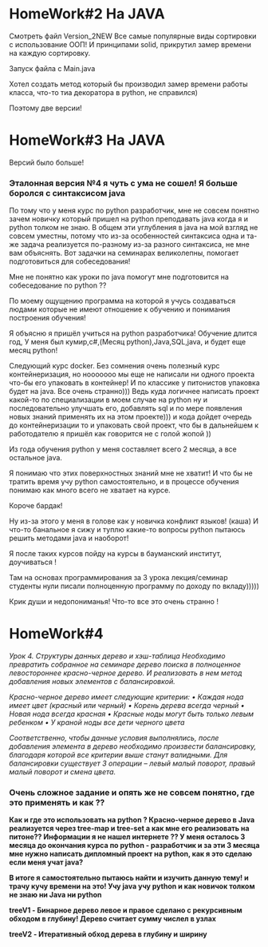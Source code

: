 # HomeWork#2 На JAVA
Смотреть файл Version_2NEW
Все самые популярные виды сортировки с использование ООП!
И принципами solid, прикрутил замер времени на каждую сортировку.

Запуск файла с Main.java

Хотел создать метод который бы производил замер времени работы класса, что-то тиа декоратора в python, не справился)

Поэтому две версии!
# HomeWork#3 На JAVA
Версий было больше!
### Эталонная версия №4 я чуть с ума не сошел! Я больше боролся с синтаксисом java
По тому что у меня курс по python разработчик, мне не совсем понятно зачем новичку который пришел на python
преподавать java когда я и python толком не знаю.
В общем эти углубления в java на мой взгляд не совсем уместны, потому что из-за особенностей синтаксиса одна и та-же
задача реализуется по-разному из-за разного синтаксиса, не мне вам объяснять.
Вот задачки на семинарах великолепны, помогает подготовиться для собеседования!

Мне не понятно как уроки по java помогут мне подготовится на собеседование по python ??

По моему ощущению программа на которой я учусь создаваться людами которые не имеют отношение к обучению и понимания
построения обучения!

Я объясню я пришёл учиться на python разработчика! Обучение длится год,
У меня был кумир,c#,(Месяц python),Java,SQL,java, и будет еще месяц python!

Следующий курс docker. Без сомнения очень полезный курс контейнеризация, но нооооооо мы еще не написали ни одного
проекта что-бы его упаковать в контейнер! И по классике у питонистов упаковка будет на java. Все очень странно)))
Ведь куда логичнее написать проект какой-то по специализации в моем случае на python ну и последовательно улучшать
его, добавлять sql и по мере появления новых знаний применять их на этом проекте))) и кода дойдет очередь до
контейнеризации то и упаковать свой проект, что бы в дальнейшем к работодателю я пришёл как говорится не с голой
жопой ))

Из года обучения python у меня составляет всего 2 месяца, а все остальное java.

Я понимаю что этих поверхностных знаний мне не хватит! И что бы не тратить время учу python самостоятельно, и в
процессе обучения понимаю как много всего не хватает на курсе.

Короче бардак!

Ну из-за этого у меня в голове как у новичка конфликт языков! (каша)
И что-то банальное я сижу и туплю какие-то вопросы python пытаюсь решить методами java и наоборот!

Я после таких курсов пойду на курсы в бауманский институт, доучиваться !

Там на основах программирования за 3 урока лекция/семинар студенты нули писали полноценную программу по доходу по
вкладу)))))

Крик души и недопониманья!
Что-то все это очень странно !

# HomeWork#4
_Урок 4. Структуры данных дерево и хэш-таблица
Необходимо превратить собранное на семинаре дерево поиска в полноценное левостороннее красно-черное дерево. И
реализовать в нем метод добавления новых элементов с балансировкой._

_Красно-черное дерево имеет следующие критерии:
• Каждая нода имеет цвет (красный или черный)
• Корень дерева всегда черный
• Новая нода всегда красная
• Красные ноды могут быть только левым ребенком
• У краной ноды все дети черного цвета_

_Соответственно, чтобы данные условия выполнялись, после добавления элемента в дерево необходимо произвести
балансировку, благодаря которой все критерии выше станут валидными. Для балансировки существует 3 операции – левый малый поворот, правый малый поворот и смена цвета._

### Очень сложное задание и опять же не совсем понятно, где это применять и как ??
**Как и где это использовать на python ?
Красно-черное дерево в Java реализуется через tree-map и tree-set а как мне его реализовать на питоне??
Информации я не нашел интернете ??
У меня осталось 3 месяца до окончания курса по python - разработчик и за эти 3 месяца мне нужно написать дипломный
проект на python, как я это сделаю если меня учат java?**

**В итоге я самостоятельно пытаюсь найти и изучить данную тему! и трачу кучу времени на это! Учу java учу python и
как новичок толком не знаю ни Java ни python** 

**treeV1 - Бинарное дерево левое и правое сделано с рекурсивным обходом в глубину!
Дерево считает сумму числел в узлах**

**treeV2 - Итеративный обход дерева в глубину и ширину**